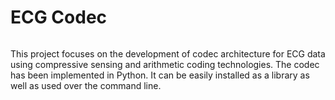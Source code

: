 # ECG Codec

```{tableofcontents}
```

This project focuses on the development of codec
architecture for ECG data using compressive sensing
and arithmetic coding technologies.
The codec has been implemented in Python.
It can be easily installed as a library as well as used
over the command line.

```{image} compression/images/100/ecg_signal_100_3600_7200.png
```

```{image} codec_b/images/cs_encoder.png
```

```{image} codec_b/images/cs_decoder.png
```

